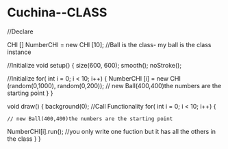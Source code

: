 Cuchina--CLASS
==============

//Declare

CHI [] NumberCHI = new CHI [10]; 
//Ball is the class- my ball is the class instance


//Initialize
void setup() {
  size(600, 600);
  smooth();
  noStroke();


  //Initialize
  for( int i = 0; i < 10; i++) { 
    NumberCHI [i] = new CHI (random(0,1000), random(0,200)); 
    // new Ball(400,400)the numbers are the starting point
  }
}

void draw() {
  background(0); 
  //Call Functionality
  for( int i = 0; i < 10; i++) { 
   
    // new Ball(400,400)the numbers are the starting point

  NumberCHI[i].run();
  //you only write one fuction but it has all the others in the class
}
  }

